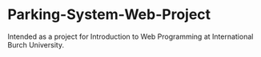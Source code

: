 # Parking-System-Web-Project
Intended as a project for Introduction to Web Programming at International Burch University.
